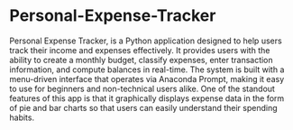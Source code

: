 # Personal-Expense-Tracker

Personal Expense Tracker, is a Python application designed to help users track their income and expenses effectively. It provides users with the ability to create a monthly budget, classify expenses, enter transaction information, and compute balances in real-time. The system is built with a menu-driven interface that operates via Anaconda Prompt, making it easy to use for beginners and non-technical users alike. One of the standout features of this app is that it graphically displays expense data in the form of pie and bar charts so that users can easily understand their spending habits.
